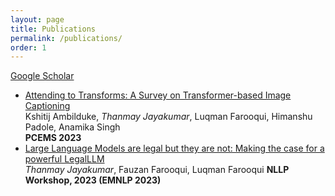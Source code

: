 ```yaml
---
layout: page
title: Publications
permalink: /publications/
order: 1
---
```


[Google Scholar](https://scholar.google.com/citations?hl=en&user=Wttw55EAAAAJ)

* [Attending to Transforms: A Survey on Transformer-based Image Captioning](https://ieeexplore.ieee.org/abstract/document/10136098)  
Kshitij Ambilduke, <i>Thanmay Jayakumar</i>, Luqman Farooqui, Himanshu Padole, Anamika Singh  
**PCEMS 2023**
* [Large Language Models are legal but they are not: Making the case for a powerful LegalLLM](https://nllpw.org/workshop/)  
<i>Thanmay Jayakumar</i>, Fauzan Farooqui, Luqman Farooqui
**NLLP Workshop, 2023 (EMNLP 2023)**
